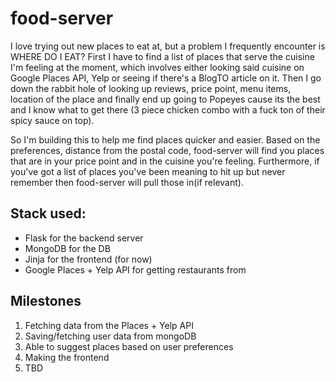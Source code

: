 # food-server

I love trying out new places to eat at, but a problem I frequently encounter is WHERE DO I EAT? First I have to find a list of places that serve the cuisine I'm feeling at the moment, which involves either looking said cuisine on Google Places API, Yelp or seeing if there's a BlogTO article on it. Then I go down the rabbit hole of looking up reviews, price point, menu items, location of the place and finally end up going to Popeyes cause its the best and I know what to get there (3 piece chicken combo with a fuck ton of their spicy sauce on top). 

So I'm building this to help me find places quicker and easier. Based on the preferences, distance from the postal code, food-server will find you places that are in your price point and in the cuisine you're feeling. Furthermore, if you've got a list of places you've been meaning to hit up but never remember then food-server will pull those in(if relevant).

## Stack used:
- Flask for the backend server
- MongoDB for the DB
- Jinja for the frontend (for now)
- Google Places + Yelp API for getting restaurants from

## Milestones

1. Fetching data from the Places + Yelp API
2. Saving/fetching user data from mongoDB
3. Able to suggest places based on user preferences 
4. Making the frontend
5. TBD
